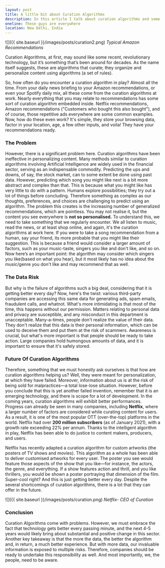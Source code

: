 ```yaml
---
layout: post
title: A little bit about Curation Algorithms
description: In this article I talk about curation algorithms and some of their lesser known flaws. These algorithms are present everywhere and it is important to know how these work.
oneline: These guys are everywhere
location: New Delhi, India
---
```


![]({{ site.baseurl }}/images/posts/curation2.png)
_Typical Amazon Recommendations_

Curation Algorithms, at first, may sound like some recent, revolutionary technology, but it’s something that’s been around for decades. As the name itself suggests, these are algorithms that curate; they organize and personalize content using algorithms (a set of rules).

So, how often do you encounter a curation algorithm in play? Almost all the time. From your daily news briefing to your Amazon recommendations, or even your Spotify daily mix, all these come from the curation algorithms at work. Nearly everything that you may relate to recommendations has some sort of curation algorithm embedded inside. Netflix recommendations, Amazon recommendations ("Customers who bought this also bought"), and of course, those repetitive ads everywhere are some common examples.
Now, how do these even work? It's simple, they store your browsing data, factor in your location, age, a few other inputs, and voila! They have your recommendations ready.

### The Problem

However, there is a significant problem here. Curation algorithms have been ineffective in personalizing content. Many methods similar to curation algorithms involving Artificial Intelligence are widely used in the financial sector, serving as an indispensable commodity. Predicting the ups and downs, of say, the stock market, can to some extent be done using past data. However, predicting which song you might like next is a bit more abstract and complex than that. This is because what you might like has very little to do with a pattern. Humans explore possibilities; they try out a lot of things before concluding. Therefore something as complex as our thoughts, preferences, and choices are challenging to predict using an algorithm.
The problem this creates is the increasing number of generalized recommendations, which are pointless. You may not realise it, but the content you see everywhere is **not so personalised.**
To understand this, we need to take something that we regularly encounter. We all listen to music, read the news, or at least shop online, and again, it's the curation algorithms at work here. If you were to take a song recommendation from a human, say your friend, its more probable that you might like their suggestion. This is because a friend would consider a larger amount of factors, such as your music-taste, singers you like and don't like, and so on. Now here’s an important point: the algorithm may consider which singers you like(based on what you hear), but it most likely has no idea about the music/genre you don't like and may recommend that as well.

### The Data Risk

But why is the failure of algorithms such a big deal, considering that it is getting better every day?
Now, here's the twist: various third-party companies are accessing this same data for generating ads, spam emails, fraudulent calls, and whatnot. What's more intimidating is that most of the time, this happens without our permission. Matters relating to personal data and privacy are susceptible, and any misconduct in this department is unacceptable.
Many-a-times, people don't realize the value of their data. They don't realize that this data is their personal information, which can be used to deceive them and put them at the risk of scammers. Awareness is crucial, but what's more important is that people should be ready to take action. Large companies hold humongous amounts of data, and it is important to ensure that it's safely stored.

### Future Of Curation Algorithms

Therefore, something that we must honestly ask ourselves is that how are curation algorithms helping us? Well, they were meant for personalization, at which they have failed. Moreover, information about us is at the risk of being sold for malpractices—a total lose-lose situation.
However, before you conclude that this is yet another failed invention, remember that it is an emerging technology, and there is scope for a lot of development. In the coming years, curation algorithms will exhibit better performances. Progress can already be seen in many companies, including **Netflix**, where a larger number of factors are considered while curating content for users. As a result, it is one of the most popular OTT (over-the-top) platforms in the world. Netflix had over **200 million subscribers** (as of January 2021), with a growth rate exceeding 22% per annum. Thanks to the intelligent algorithm in play, Netflix has been able to do justice to content makers, producers, and users.

Netflix has recently adapted a curation algorithm for custom artworks (the posters of TV shows and movies). This algorithm as a whole has been able to deliver customised artworks for every user. The poster you see would feature those aspects of the show that you like—for instance, the actors, the genre, and everything. If a show features action and thrill, and you like thrillers, you would be shown a poster portraying that dimension of the film. Super-cool right? And this is just getting better every day. Despite the several shortcomings of curation algorithms, there is a lot that they can offer in the future.

![]({{ site.baseurl }}/images/posts/curation.png)
_Netflix- CEO of Curation_

### Conclusion

Curation Algorithms come with problems. However, we must embrace the fact that technology gets better every passing minute, and the next 4-5 years would likely bring about substantial and positive change in this sector. Another key takeaway is that the more the data, the better the algorithm and, in return, a much better experience. But with more data, our invaluable information is exposed to multiple risks. Therefore, companies should be ready to undertake this responsibility as well. And most importantly, we, the people, need to be aware.
